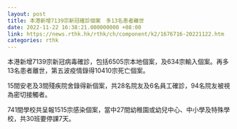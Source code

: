 ```yaml
---
layout: post
title: 本港新增7139宗新冠確診個案　多13名患者離世
date: 2022-11-22 16:38:21.000000000 +08:00
link: https://news.rthk.hk/rthk/ch/component/k2/1676716-20221122.htm
categories: rthk
---
```


本港新增7139宗新冠病毒確診，包括6505宗本地個案，及634宗輸入個案。再多13名患者離世，第五波疫情錄得10410宗死亡個案。

15間安老及3間殘疾院舍錄得新個案，共28名院友及6名員工確診，94名院友被視為密切接觸者。

741間學校共呈報1515宗感染個案，當中27間幼稚園或幼兒中心、中小學及特殊學校，共30班要停課7天。
